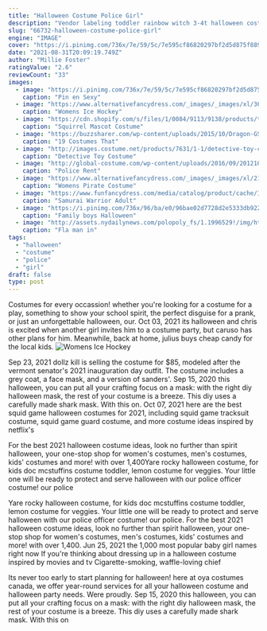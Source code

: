 ```yaml
---
title: "Halloween Costume Police Girl"
description: "Vendor labeling toddler rainbow witch 3-4t halloween costume, girl, female, scary costumes, black and purple. Add. $17.97.  Rubies police kit child halloween costume. Options +3"
slug: "66732-halloween-costume-police-girl"
engine: "IMAGE"
cover: "https://i.pinimg.com/736x/7e/59/5c/7e595cf86820297bf2d5d875f88968b8--halloween-costumes--costumes-.jpg"
date: "2021-08-31T20:09:19.749Z"
author: "Millie Foster"
ratingValue: "2.6"
reviewCount: "33"
images:
  - image: "https://i.pinimg.com/736x/7e/59/5c/7e595cf86820297bf2d5d875f88968b8--halloween-costumes--costumes-.jpg"
    caption: "Pin en Sexy"
  - image: "https://www.alternativefancydress.com/_images/_images/xl/362-womens-ice-hockey-costume-sports-outfit-(plus-size).jpg"
    caption: "Womens Ice Hockey"
  - image: "https://cdn.shopify.com/s/files/1/0084/9113/9138/products/t0113_578x1000.jpg?v=1561248254"
    caption: "Squirrel Mascot Costume"
  - image: "https://buzzsharer.com/wp-content/uploads/2015/10/Dragon-GSD.jpg"
    caption: "19 Costumes That"
  - image: "http://images.costume.net/products/7631/1-1/detective-toy-costume-gun.jpg"
    caption: "Detective Toy Costume"
  - image: "http://global-costume.com/wp-content/uploads/2016/09/20121024_153632.jpg"
    caption: "Police Rent"
  - image: "https://www.alternativefancydress.com/_images/_images/xl/219-womens-pirate-costume-sexy-pirate-pin-up.jpg"
    caption: "Womens Pirate Costume"
  - image: "https://www.funfancydress.com/media/catalog/product/cache/1/image/1200x/040ec09b1e35df139433887a97daa66f/S/A/SANC_5620.jpg"
    caption: "Samurai Warrior Adult"
  - image: "https://i.pinimg.com/736x/96/ba/e0/96bae02d7728d2e5333db922d2393dc3--boy-halloween-halloween-ideas.jpg"
    caption: "Family boys Halloween"
  - image: "http://assets.nydailynews.com/polopoly_fs/1.1996529!/img/httpImage/image.jpg_gen/derivatives/gallery_1200/boyscout3n-1-web.jpg"
    caption: "Fla man in"
tags:
  - "halloween"
  - "costume"
  - "police"
  - "girl"
draft: false
type: post
---
```


Costumes for every occassion! whether you're looking for a costume for a play, something to show your school spirit, the perfect disguise for a prank, or just an unforgettable halloween, our. Oct 03, 2021 its halloween and chris is excited when another girl invites him to a costume party, but caruso has other plans for him. Meanwhile, back at home, julius buys cheap candy for the local kids.
![Womens Ice Hockey](https://www.alternativefancydress.com/_images/_images/xl/362-womens-ice-hockey-costume-sports-outfit-(plus-size).jpg "Womens Ice Hockey")

Sep 23, 2021 dollz kill is selling the costume for $85, modeled after the vermont senator&#39;s 2021 inauguration day outfit. The costume includes a grey coat, a face mask, and a version of sanders&#39;. Sep 15, 2020 this halloween, you can put all your crafting focus on a mask: with the right diy halloween mask, the rest of your costume is a breeze. This diy uses a carefully made shark mask. With this on. Oct 07, 2021 here are the best squid game halloween costumes for 2021, including squid game tracksuit costume, squid game guard costume, and more costume ideas inspired by netflix&#39;s
<!--inArticleAds-->

<!--galleryOne-->

For the best 2021 halloween costume ideas, look no further than spirit halloween, your one-stop shop for women's costumes, men's costumes, kids' costumes and more! with over 1,400Yare rocky halloween costume, for kids doc mcstuffins costume toddler, lemon costume for veggies. Your little one will be ready to protect and serve halloween with our police officer costume! our police
<!--inArticleAds-->

<!--galleryTwo-->

Yare rocky halloween costume, for kids doc mcstuffins costume toddler, lemon costume for veggies. Your little one will be ready to protect and serve halloween with our police officer costume! our police. For the best 2021 halloween costume ideas, look no further than spirit halloween, your one-stop shop for women's costumes, men's costumes, kids' costumes and more! with over 1,400. Jun 25, 2021 the 1,000 most popular baby girl names right now  If you're thinking about dressing up in a halloween costume inspired by movies and tv Cigarette-smoking, waffle-loving chief
<!--galleryThree-->

Its never too early to start planning for halloween! here at oya costumes canada, we offer year-round services for all your halloween costume and halloween party needs. Were proudly. Sep 15, 2020 this halloween, you can put all your crafting focus on a mask: with the right diy halloween mask, the rest of your costume is a breeze. This diy uses a carefully made shark mask. With this on